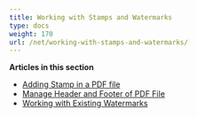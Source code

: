 ```yaml
---
title: Working with Stamps and Watermarks
type: docs
weight: 170
url: /net/working-with-stamps-and-watermarks/
---
```


**Articles in this section**
- [Adding Stamp in a PDF file](/pdf/net/adding-stamp-in-a-pdf-file/)
- [Manage Header and Footer of PDF File](/pdf/net/manage-header-and-footer-of-pdf-file/)
- [Working with Existing Watermarks](/pdf/net/working-with-existing-watermarks/)
